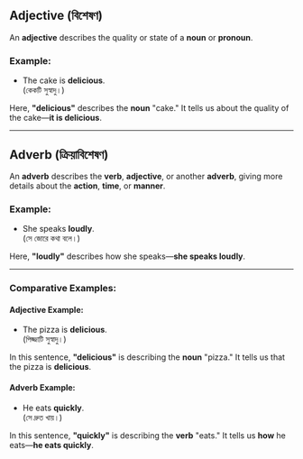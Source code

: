 ## Adjective (বিশেষণ)
An **adjective** describes the quality or state of a **noun** or **pronoun**.

### Example:
- The cake is **delicious**.  
  (কেকটি সুস্বাদু।)

Here, **"delicious"** describes the **noun** "cake." It tells us about the quality of the cake—**it is delicious**.

---

## Adverb (ক্রিয়াবিশেষণ)
An **adverb** describes the **verb**, **adjective**, or another **adverb**, giving more details about the **action**, **time**, or **manner**.

### Example:
- She speaks **loudly**.  
  (সে জোরে কথা বলে।)

Here, **"loudly"** describes how she speaks—**she speaks loudly**.

---

### Comparative Examples:

#### Adjective Example:
- The pizza is **delicious**.  
  (পিজ্জাটি সুস্বাদু।)

In this sentence, **"delicious"** is describing the **noun** "pizza." It tells us that the pizza is **delicious**.

#### Adverb Example:
- He eats **quickly**.  
  (সে দ্রুত খায়।)

In this sentence, **"quickly"** is describing the **verb** "eats." It tells us **how** he eats—**he eats quickly**.
